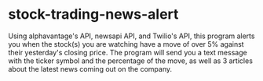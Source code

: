 # stock-trading-news-alert

Using alphavantage's API, newsapi API, and Twilio's API, this program alerts you when the stock(s) you are watching have a move of over 5% against their yesterday's closing price. The program will send you a text message with the ticker symbol and the percentage of the move, as well as 3 articles about the latest news coming out on the company.
